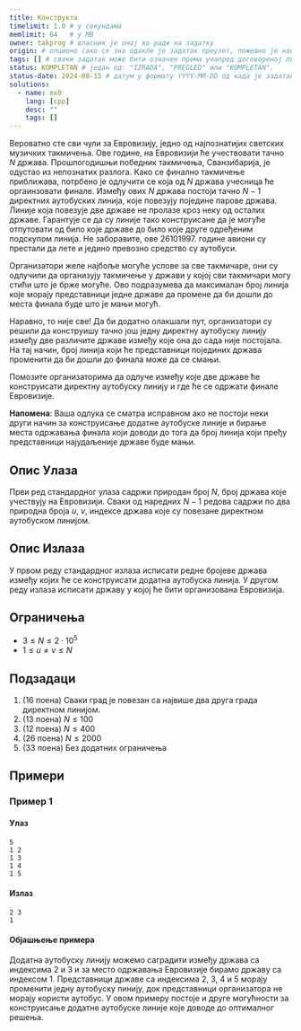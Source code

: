 ```yaml
---
title: Конструкта
timelimit: 1.0 # у секундама
memlimit: 64   # y MB
owner: takprog # власник је онај ко ради на задатку
origin: # опционо (ако се зна одакле је задатак преузет, пожељно је навести извор)
tags: [] # сваки задатак може бити означен према унапред договореној листи ознака
status: KOMPLETAN # један од: "IZRADA", "PREGLED" или "KOMPLETAN".
status-date: 2024-08-15 # датум у формату YYYY-MM-DD од када је задатак у наведеном статусу
solutions:
  - name: ex0
    lang: [cpp]
    desc: ""
    tags: []
---
```


Вероватно сте сви чули за Евровизију, једно од најпознатијих светских музичких такмичења. Ове године, на Евровизији ће учествовати тачно $N$ држава. Прошлогодишњи победник такмичења, Сванзибарија, је одустао из непознатих разлога. Како се финално такмичење приближава, потрбено је одлучити се која од $N$ држава учесница ће оргаинзовати финале. Између ових $N$ држава постоји тачно $N-1$ директних аутобуских линија, које повезују поједине парове држава. Линије која повезује две државе не пролазе кроз неку од осталих државе. Гарантује се да су линије тако конструисане да је могуће отпутовати од било које државе до било које друге одређеним подскупом линија. Не заборавите, ове $26101997$. године авиони су престали да лете и једино превозно средство су аутобуси.

Организатори желе најбоље могуће услове за све такмичаре, они су одлучили да организују такмичење у држави у којој сви такмичари могу стићи што је брже могуће. Ово подразумева да максималан број линија које морају представници једне државе да промене да би дошли до места финала буде што је мањи могућ.

Наравно, то није све! Да би додатно олакшали пут, организатори су решили да конструишу тачно још једну директну аутобуску линију између две различите државе између које она до сада није постојала. На тај начин, број линија који ће представници појединих држава променити да би дошли до финала може да се смањи.

Помозите организаторима да одлуче између које две државе ће конструисати директну аутобуску линију и где ће се одржати финале Евровизије.

**Напомена**: Ваша одлука се сматра исправном ако не постоји неки други начин за конструисање додатне аутобуске линије и бирање места одржавања финала који доводи до тога да број линија који пређу представници најудаљеније државе буде мањи.

## Опис Улаза

Први ред стандардног улаза садржи природан број $N$, број држава које учествују на Евровизији. Сваки од наредних $N - 1$ редова садржи по два природна броја $u$, $v$, индексе држава које су повезане директном аутобуском линијом.

## Опис Излаза

У првом реду стандардног излаза исписати редне бројеве држава између којих ће се конструисати додатна аутобуска линија. У другом реду излаза исписати државу у којој ће бити организована Евровизија.

## Ограничења

* $3\leq N \leq 2 \cdot 10^5$
* $1\leq u \neq v \leq N$

## Подзадаци

1. (16 поена) Сваки град је повезан са највише два друга града директном линијом.
2. (13 поена) $N \leq 100$
3. (12 поена) $N \leq 400$
4. (26 поена) $N \leq 2000$
5. (33 поена) Без додатних ограничења

## Примери

### Пример 1

#### Улаз
```
5
1 2
1 3
1 4
1 5
```

#### Излаз
```
2 3
1
```

#### Објашњење примера

Додатна аутобуску линију можемо саградити између држава са индексима $2$ и $3$ и за место одржавања Евровизије бирамо државу са индексом $1$. Представници државе са индексима $2$, $3$, $4$ и $5$ морају променити једну аутобуску линију, док представници организатора не морају користи аутобус. У овом примеру постоје и друге могућности за конструисање додатне аутобуске линије које доводе до оптималног решења.
